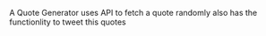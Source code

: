  A Quote Generator uses API to fetch a quote randomly 
 also has the functionlity to tweet this quotes
